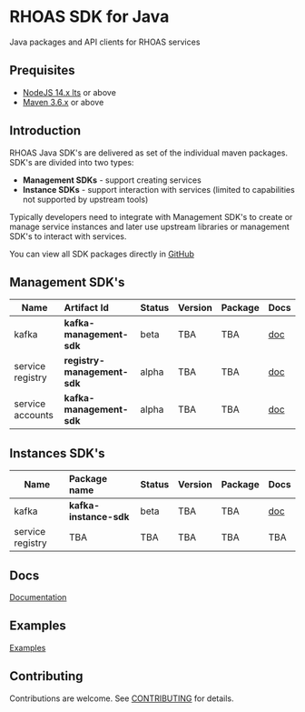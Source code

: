 # RHOAS SDK for Java

Java packages and API clients for RHOAS services


## Prequisites

- [NodeJS 14.x lts](https://nodejs.org/en/about/releases/) or above
- [Maven 3.6.x](https://maven.apache.org) or above

## Introduction

RHOAS Java SDK's are delivered as set of the individual maven packages.
SDK's are divided into two types:

- **Management SDKs** - support creating services
- **Instance SDKs** -  support interaction with services (limited to capabilities not supported by upstream tools)

Typically developers need to integrate with Management SDK's to create or manage service instances 
and later use upstream libraries or management SDK's to interact with services.

You can view all SDK packages directly in [GitHub](https://github.com/orgs/redhat-developer/packages)

## Management SDK's

| Name             | Artifact Id                        | Status | Version           | Package            | Docs               |
| ---------------- | :--------------------------------- | :----- | ----------------- | ------------------ | ------------------ |
| kafka            | **kafka-management-sdk**           | beta   | TBA               | TBA                | [doc][kafkagit]    |
| service registry | **registry-management-sdk**        | alpha  | TBA               | TBA                | [doc][registrygit] |
| service accounts | **kafka-management-sdk**           | alpha  | TBA               | TBA                | [doc][kafkagit]    |

## Instances SDK's

| Name             | Package name                  | Status | Version            |  Package            | Docs                |
| ---------------- | :---------------------------- | :----- | ------------------ | ------------------- | ------------------- |
| kafka            | **kafka-instance-sdk**        | beta   | TBA                | TBA                 | [doc][kinstancegit] |
| service registry | TBA                           | TBA    | TBA                | TBA                 | TBA                 |

## Docs

[Documentation](./docs) 

## Examples

[Examples](./examples) 


## Contributing

Contributions are welcome. See [CONTRIBUTING](CONTRIBUTING.md) for details.

[kafkagit]: https://github.com/redhat-developer/app-services-sdk-java/tree/main/packages/kafka-management-sdk 
[kinstancegit]: https://github.com/redhat-developer/app-services-sdk-java/tree/main/packages/kafka-instance-sdk 
[registrygit]: https://github.com/redhat-developer/app-services-sdk-java/tree/main/packages/registry-management-sdk 


